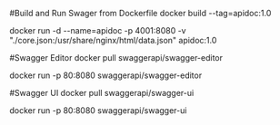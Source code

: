 #Build and Run Swager from Dockerfile
docker build --tag=apidoc:1.0

docker run -d --name=apidoc -p 4001:8080 -v "./core.json:/usr/share/nginx/html/data.json" apidoc:1.0

#Swagger Editor
docker pull swaggerapi/swagger-editor

docker run -p 80:8080 swaggerapi/swagger-editor

#Swagger UI
docker pull swaggerapi/swagger-ui

docker run -p 80:8080 swaggerapi/swagger-ui